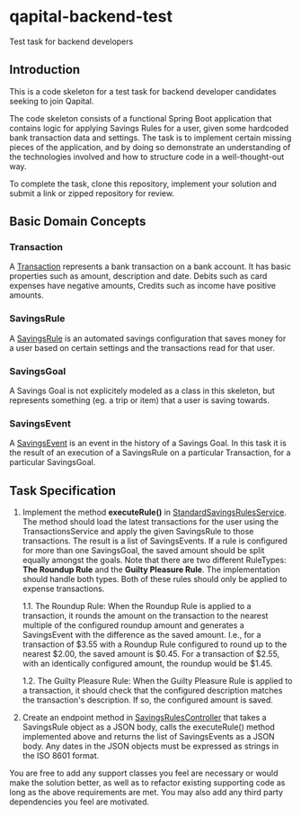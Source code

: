 # qapital-backend-test
Test task for backend developers

## Introduction
This is a code skeleton for a test task for backend developer candidates seeking to join Qapital.

The code skeleton consists of a functional Spring Boot application that contains logic for applying Savings Rules for a user, given some hardcoded bank transaction data and settings. The task is to implement certain missing pieces of the application, and by doing so demonstrate an understanding of the technologies involved and how to structure code in a well-thought-out way.

To complete the task, clone this repository, implement your solution and submit a link or zipped repository for review.

## Basic Domain Concepts

### Transaction
A [Transaction](src/main/java/com/qapital/bankdata/transaction/Transaction.java) represents a bank transaction on a bank account. It has basic properties such as amount, description and date. Debits such as card expenses have negative amounts, Credits such as income have positive amounts.

### SavingsRule
A [SavingsRule](src/main/java/com/qapital/savings/rule/SavingsRule.java) is an automated savings configuration that saves money for a user based on certain settings and the transactions read for that user. 

### SavingsGoal
A Savings Goal is not explicitely modeled as a class in this skeleton, but represents something (eg. a trip or item) that a user is saving towards.

### SavingsEvent
A [SavingsEvent](src/main/java/com/qapital/savings/event/SavingsEvent.java) is an event in the history of a Savings Goal. In this task it is the result of an execution of a SavingsRule on a particular Transaction, for a particular SavingsGoal.

## Task Specification

1. Implement the method **executeRule()** in [StandardSavingsRulesService](src/main/java/com/qapital/savings/rule/StandardSavingsRulesService.java). The method should load the latest transactions for the user using the TransactionsService and apply the given SavingsRule to those transactions. The result is a list of SavingsEvents. If a rule is configured for more than one SavingsGoal, the saved amount should be split equally amongst the goals.
   Note that there are two different RuleTypes: **The Roundup Rule** and the **Guilty Pleasure Rule**. The implementation should handle both types. Both of these rules should only be applied to expense transactions.

   1.1. The Roundup Rule: When the Roundup Rule is applied to a transaction, it rounds the amount on the transaction to the nearest multiple of the configured roundup amount and generates a SavingsEvent with the difference as the saved amount. I.e., for a transaction of $3.55 with a Roundup Rule configured to round up to the nearest $2.00, the saved amount is $0.45. For a transaction of $2.55, with an identically configured amount, the roundup would be $1.45.

   1.2. The Guilty Pleasure Rule: When the Guilty Pleasure Rule is applied to a transaction, it should check that the configured description matches the transaction's description. If so, the configured amount is saved.
   
2. Create an endpoint method in [SavingsRulesController](src/main/java/com/qapital/savings/rule/SavingsRulesController.java) that takes a SavingsRule object as a JSON body, calls the executeRule() method implemented above and returns the list of SavingsEvents as a JSON body. Any dates in the JSON objects must be expressed as strings in the ISO 8601 format.

You are free to add any support classes you feel are necessary or would make the solution better, as well as to refactor existing supporting code as long as the above requirements are met. You may also add any third party dependencies you feel are motivated.



